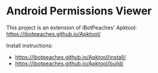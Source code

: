 # Android Permissions Viewer

This project is an extension of iBotPeaches' Apktool: https://ibotpeaches.github.io/Apktool/

Install instructions: 
* https://ibotpeaches.github.io/Apktool/install/
* https://ibotpeaches.github.io/Apktool/build/
